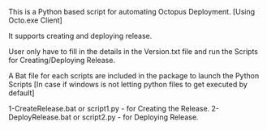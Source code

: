 This is a Python based script for automating Octopus Deployment. [Using Octo.exe Client]

It supports creating and deploying release.

User only have to fill in the details in the Version.txt file and run the Scripts for Creating/Deploying Release.

A Bat file for each scripts are included in the package to launch the Python Scripts [In case if windows is not letting python files to get executed by default]

1-CreateRelease.bat  or script1.py - for Creating the Release.
2-DeployRelease.bat  or script2.py - for Deploying Release.
